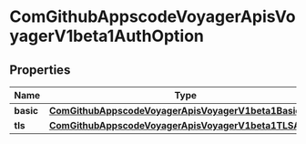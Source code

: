 
# ComGithubAppscodeVoyagerApisVoyagerV1beta1AuthOption

## Properties
Name | Type | Description | Notes
------------ | ------------- | ------------- | -------------
**basic** | [**ComGithubAppscodeVoyagerApisVoyagerV1beta1BasicAuth**](ComGithubAppscodeVoyagerApisVoyagerV1beta1BasicAuth.md) |  |  [optional]
**tls** | [**ComGithubAppscodeVoyagerApisVoyagerV1beta1TLSAuth**](ComGithubAppscodeVoyagerApisVoyagerV1beta1TLSAuth.md) |  |  [optional]



